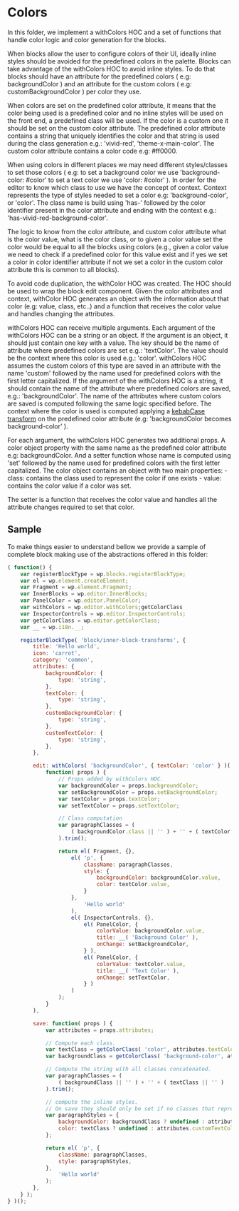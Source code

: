 # Colors

In this folder, we implement a withColors HOC and a set of functions that handle color logic and color generation for the blocks.

When blocks allow the user to configure colors of their UI, ideally inline styles should be avoided for the predefined colors in the palette.
Blocks can take advantage of the withColors HOC to avoid inline styles. To do that blocks should have an attribute for the predefined colors ( e.g: backgroundColor ) and an attribute for the custom colors ( e.g: customBackgroundColor ) per color they use.

When colors are set on the predefined color attribute, it means that the color being used is a predefined color and no inline styles will be used on the front end, a predefined class will be used.
If the color is a custom one it should be set on the custom color attribute.
The predefined color attribute contains a string that uniquely identifies the color and that string is used during the class generation e.g.: 'vivid-red', 'theme-x-main-color'.
The custom color attribute contains a color code e.g: #ff0000.

When using colors in different places we may need different styles/classes to set those colors ( e.g: to set a background color we use 'background-color: #color' to set a text color we use 'color: #color' ).
In order for the editor to know which class to use we have the concept of context.
Context represents the type of styles needed to set a color e.g: 'background-color', or 'color'.
The class name is build using 'has-' followed by the color identifier present in the color attribute and ending with the context e.g.: 'has-vivid-red-background-color'.

The logic to know from the color attribute, and custom color attribute what is the color value, what is the color class, or to given a color value set the color would be equal to all the blocks using colors (e.g., given a color value we need to check if a predefined color for this value exist and if yes we set a color in color identifier attribute if not we set a color in the custom color attribute this is common to all blocks). 

To avoid code duplication, the withColor HOC was created. The HOC should be used to wrap the block edit component.
Given the color attributes and context, withColor HOC generates an object with the information about that color (e.g: value, class, etc..) and a function that receives the color value and handles changing the attributes.

withColors HOC can receive multiple arguments. Each argument of the withColors HOC can be a string or an object.
If the argument is an object, it should just contain one key with a value.
The key should be the name of attribute where predefined colors are set e.g.: 'textColor'.
The value should be the context where this color is used e.g.: 'color'.
withColors HOC assumes the custom colors of this type are saved in an attribute with the name 'custom' followed by the name used for predefined colors with the first letter capitalized. 
If the argument of the withColors HOC is a string, it should contain the name of the attribute where predefined colors are saved, e.g.: 'backgroundColor'. The name of the attributes where custom colors are saved is computed following the same logic specified before.
The context where the color is used is computed applying a [kebabCase transform](https://lodash.com/docs/4.17.10#kebabCase) on the predefined color attribute (e.g: 'backgroundColor becomes background-color' ).

For each argument, the withColors HOC generates two additional props. A color object property with the same name as the predefined color attribute e.g: backgroundColor. And a setter function whose name is computed using 'set' followed by the name used for predefined colors with the first letter capitalized.
The color object contains an object with two main properties:
    - class: contains the class used to represent the color if one exists
    - value: contains the color value if a color was set.

The setter is a function that receives the color value and handles all the attribute changes required to set that color.
 

## Sample

To make things easier to understand bellow we provide a sample of complete block making use of the abstractions offered in this folder:

```js
( function() {
    var registerBlockType = wp.blocks.registerBlockType;
    var el = wp.element.createElement;
    var Fragment = wp.element.Fragment;
    var InnerBlocks = wp.editor.InnerBlocks;
    var PanelColor = wp.editor.PanelColor;
    var withColors = wp.editor.withColors;getColorClass
    var InspectorControls = wp.editor.InspectorControls;
    var getColorClass = wp.editor.getColorClass;
    var __ = wp.i18n.__;

    registerBlockType( 'block/inner-block-transforms', {
        title: 'Hello world',
        icon: 'carrot',
        category: 'common',
        attributes: {
            backgroundColor: {
                type: 'string',
            },
            textColor: {
                type: 'string',
            },
            customBackgroundColor: {
                type: 'string',
            },
            customTextColor: {
                type: 'string',
            },
        },

        edit: withColors( 'backgroundColor', { textColor: 'color' } )( 
            function( props ) {
                // Props added by withColors HOC.
                var backgroundColor = props.backgroundColor;
                var setBackgroundColor = props.setBackgroundColor;
                var textColor = props.textColor;
                var setTextColor = props.setTextColor;

                // Class computation
                var paragraphClasses = (
                    ( backgroundColor.class || '' ) + '' + ( textColor.class || '' )
                ).trim();

                return el( Fragment, {},
                    el( 'p', {
                        className: paragraphClasses,
                        style: {
                            backgroundColor: backgroundColor.value,
                            color: textColor.value,
                        }
                    },
                        'Hello world'
                    ),
                    el( InspectorControls, {},
                        el( PanelColor, {
                            colorValue: backgroundColor.value,
                            title: __( 'Background Color' ),
                            onChange: setBackgroundColor,
                        } ),
                        el( PanelColor, {
                            colorValue: textColor.value,
                            title: __( 'Text Color' ),
                            onChange: setTextColor,
                        } )
                    )
                );
            }
        ),

        save: function( props ) {
            var attributes = props.attributes;

            // Compute each class.
            var textClass = getColorClass( 'color', attributes.textColor );
            var backgroundClass = getColorClass( 'background-color', attributes.backgroundColor );

            // Compute the string with all classes concatenated.
            var paragraphClasses = (
                ( backgroundClass || '' ) + '' + ( textClass || '' )
            ).trim();

            // compute the inline styles.
            // On save they should only be set if no classes that represent the colors exist.
            var paragraphStyles = {
                backgroundColor: backgroundClass ? undefined : attributes.customBackgroundColor,
                color: textClass ? undefined : attributes.customTextColor,
            };

            return el( 'p', {
                className: paragraphClasses,
                style: paragraphStyles,
            },
                'Hello world'
            );
        },
    } );
} )();
```
